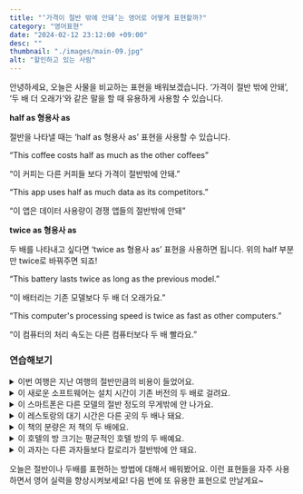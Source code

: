 ```yaml
---
title: "‘가격이 절반 밖에 안돼’는 영어로 어떻게 표현할까?"
category: "영어표현"
date: "2024-02-12 23:12:00 +09:00"
desc: ""
thumbnail: "./images/main-09.jpg"
alt: "할인하고 있는 사람"
---
```


안녕하세요, 오늘은 사물을 비교하는 표현을 배워보겠습니다. ‘가격이 절반 밖에 안돼’, ‘두 배 더 오래가’와 같은 말을 할 때 유용하게 사용할 수 있습니다.

**half as 형용사 as**

절반을 나타낼 때는 ‘half as 형용사 as’ 표현을 사용할 수 있습니다.

“This coffee costs half as much as the other coffees”

“이 커피는 다른 커피들 보다 가격이 절반밖에 안돼.”

“This app uses half as much data as its competitors.”

“이 앱은 데이터 사용량이 경쟁 앱들의 절반밖에 안돼”

**twice as 형용사 as**

두 배를 나타내고 싶다면 ‘twice as 형용사 as’ 표현을 사용하면 됩니다. 위의 half 부분만 twice로 바꿔주면 되죠!

“This battery lasts twice as long as the previous model.”

“이 배터리는 기존 모델보다 두 배 더 오래가요.”

“This computer's processing speed is twice as fast as other computers.”

“이 컴퓨터의 처리 속도는 다른 컴퓨터보다 두 배 빨라요.”

### 연습해보기

<details>
  <summary>이번 여행은 지난 여행의 절반만큼의 비용이 들었어요.</summary>
  <span>This trip cost half as much as the last one.</span>
</details>

<details>
 <summary>이 새로운 소프트웨어는 설치 시간이 기존 버전의 두 배로 걸려요.</summary>
  <span>The new software takes twice as long to install as the previous version.</span>
</details>

<details>
  <summary>이 스마트폰은 다른 모델의 절반 정도의 무게밖에 안 나가요.</summary>
  <span>This smartphone weighs half as much as the other models.</span>
</details>

<details>
  <summary>이 레스토랑의 대기 시간은 다른 곳의 두 배나 돼요.</summary>
  <span>The wait time at this restaurant is twice as long as at other places.</span>
</details>

<details>
  <summary>이 책의 분량은 저 책의 두 배에요.</summary>
  <span>This book is twice as thick as that one.</span>
</details>

<details>
  <summary>이 호텔의 방 크기는 평균적인 호텔 방의 두 배예요.</summary>
  <span>The room size in this hotel is twice as large as in an average hotel.</span>
</details>

<details>
  <summary>이 과자는 다른 과자들보다 칼로리가 절반밖에 안 돼요.</summary>
  <span>These snacks have half as many calories as others.</span>
</details>

오늘은 절반이나 두배를 표현하는 방법에 대해서 배워봤어요. 이런 표현들을 자주 사용하면서 영어 실력을 향상시켜보세요! 다음 번에 또 유용한 표현으로 만날게요~
